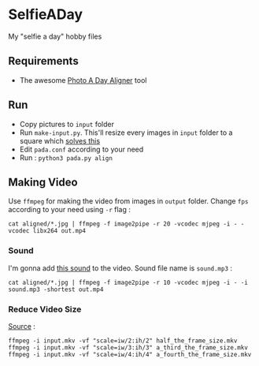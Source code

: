 # SelfieADay

My "selfie a day" hobby files

## Requirements

* The awesome [Photo A Day Aligner](https://github.com/matthewearl/photo-a-day-aligner) tool

## Run

* Copy pictures to `input` folder
* Run `make-input.py`. This'll resize every images in `input` folder to a square which [solves this](https://github.com/matthewearl/photo-a-day-aligner/issues/1)
* Edit `pada.conf` according to your need
* Run :
  ```python3 pada.py align```

## Making Video

Use `ffmpeg` for making the video from images in `output` folder. Change `fps` according to your need using `-r` flag :

```
cat aligned/*.jpg | ffmpeg -f image2pipe -r 20 -vcodec mjpeg -i - -vcodec libx264 out.mp4
```

### Sound

I'm gonna add [this sound](https://www.youtube.com/watch?v=ll4nzRteZQQ) to the video. Sound file name is `sound.mp3` :

```
cat aligned/*.jpg | ffmpeg -f image2pipe -r 10 -vcodec mjpeg -i - -i sound.mp3 -shortest out.mp4
```

### Reduce Video Size

[Source](https://unix.stackexchange.com/a/447521/60785) :

```
ffmpeg -i input.mkv -vf "scale=iw/2:ih/2" half_the_frame_size.mkv
ffmpeg -i input.mkv -vf "scale=iw/3:ih/3" a_third_the_frame_size.mkv
ffmpeg -i input.mkv -vf "scale=iw/4:ih/4" a_fourth_the_frame_size.mkv
```